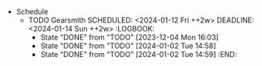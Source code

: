 - Schedule
	- TODO Gearsmith
	  SCHEDULED: <2024-01-12 Fri ++2w>
	  DEADLINE: <2024-01-14 Sun ++2w>
	  :LOGBOOK:
	  * State "DONE" from "TODO" [2023-12-04 Mon 16:03]
	  * State "DONE" from "TODO" [2024-01-02 Tue 14:58]
	  * State "DONE" from "TODO" [2024-01-02 Tue 14:59]
	  :END: